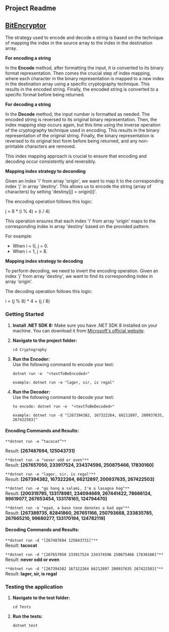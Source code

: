 ## Project Readme

## [**BitEncryptor**](https://github.com/maffalcao/BitEncryptor)

The strategy used to encode and decode a string is based on the technique of mapping the index in the source array to the index in the destination array.

  
**For encoding a string**

In the **Encode** method, after formatting the input, it is converted to its binary format representation. Then comes the crucial step of index mapping, where each character in the binary representation is mapped to a new index in the destination array using a specific cryptography technique. This results in the encoded string. Finally, the encoded string is converted to a specific format before being returned.

**For decoding a string**

In the **Decode** method, the input number is formatted as needed. The encoded string is reversed to its original binary representation. Then, the index mapping step occurs again, but this time using the inverse operation of the cryptography technique used in encoding. This results in the binary representation of the original string. Finally, the binary representation is reversed to its original text form before being returned, and any non-printable characters are removed.

This index mapping approach is crucial to ensure that encoding and decoding occur consistently and reversibly.

**Mapping index strategy to deconding**

Given an index 'i' from array 'origin', we want to map it to the corresponding index 'j' in array 'destiny'. This allows us to encode the string (array of characters) by setting 'destiny\[j\] = origin\[i\]'.

The encoding operation follows this logic:

j = 8 \* (i % 4) + (i / 4)

This operation ensures that each index 'i' from array 'origin' maps to the corresponding index in array 'destiny' based on the provided pattern.

For example:

*   When i = 0, j = 0.
*   When i = 1, j = 8.

**Mapping index strategy to decoding**

To perform decoding, we need to invert the encoding operation. Given an index 'j' from array 'destiny', we want to find its corresponding index in array 'origin'.

The decoding operation follows this logic:

i = (j % 8) \* 4 + (j / 8)



### Getting Started

1.  **Install .NET SDK 8:** Make sure you have .NET SDK 8 installed on your machine. You can download it from [Microsoft's official website](https://dotnet.microsoft.com/download/dotnet/8.0).
2.  **Navigate to the project folder:**
    
    ```plaintext
    cd Cryptography
    ```
    
3.  **Run the Encoder:**  
    Use the following command to encode your text:
    
    ```plaintext
    dotnet run -e  "<textToBeEncoded>"
    
    example: dotnet run -e "lager, sir, is regal"
    ```
    
4.  **Run the Decoder:**  
    Use the following command to decode your text:
    
    ```plaintext
    to encode: dotnet run -e  "<textToBeDecoded>"
    
    example: dotnet run -d "[267394382, 167322264, 66212897, 200937635, 267422503]"
    ```
    

#### **Encoding Commands and Results:**


`**dotnet run -e “tacocat”**`

Result: **\[267487694, 125043731\]**

`**dotnet run -e "never odd or even"**`  
Result: **\[267657050, 233917524, 234374596, 250875466, 17830160\]**

`**dotnet run -e "lager, sir, is regal"**`  
Result: **\[267394382, 167322264, 66212897, 200937635, 267422503\]**

`**dotnet run -e "go hang a salami, I'm a lasagna hog"**`  
Result: **\[200319795, 133178981, 234094669, 267441422, 78666124, 99619077, 267653454, 133178165, 124794470\]**

`**dotnet run -e "egad, a base tone denotes a bad age"**`  
Result: **\[267389735, 82841860, 267651166, 250793668, 233835785, 267665210, 99680277, 133170194, 124782119\]**

#### **Decoding Commands and Results:**

`**dotnet run -d "[267487694 125043731]"**`  
Result: **tacocat**

`**dotnet run -d "[267657050 233917524 234374596 250875466 17830160]"**`  
Result: **never odd or even**

`**dotnet run -d "[267394382 167322264 66212897 200937635 267422503]"**`  
Result: **lager, sir, is regal**

### **Testing the application**

1.  **Navigate to the test folder:**
    
    ```plaintext
    cd Tests
    ```
    
2.  **Run the tests:**
    
    ```plaintext
    dotnet test
    ```
```
